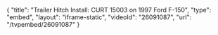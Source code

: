 {
    "title": "Trailer Hitch Install: CURT 15003 on 1997 Ford F-150",
    "type": "embed",
    "layout": "iframe-static",
    "videoId": "26091087",
    "url": "\/tvpembed\/26091087"
}
